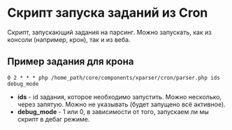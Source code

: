 # Скрипт запуска заданий из Cron

Скрипт, запускающий задания на парсинг. Можно запускать, как из консоли (например, крон), так и из веба.

## Пример задания для крона

```shell
0 2 * * * php /home_path/core/components/xparser/cron/parser.php ids debug_mode
```

- **ids** - id задания, которое необходимо запустить. Можно несколько, через запятую. Можно не указывать (будет запущено всё активное).
- **debug_mode** - 1 или 0, в зависимости от того, запускаем ли мы скрипт в дебаг режиме.
